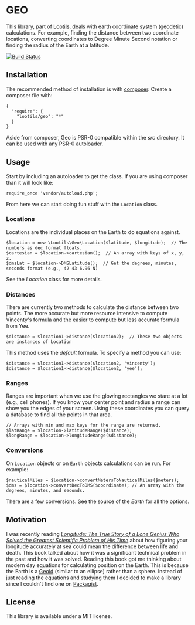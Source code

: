 # GEO
This library, part of [Lootils](https://github.com/lootils), deals with earth coordinate system (geodetic) calculations. For example, finding the distance between two coordinate locations, converting coordinates to Degree Minute Second notation or finding the radius of the Earth at a latitude.

[![Build Status](https://travis-ci.org/lootils/geo.png?branch=master)](https://travis-ci.org/lootils/geo)

## Installation
The recommended method of installation is with [composer](http://getcomposer.org/). Create a composer file with:

    {
      "require": {
        "lootils/geo": "*"
      }
    }

Aside from composer, Geo is PSR-0 compatible within the _src_ directory. It can be used with any PSR-0 autoloader.

## Usage
Start by including an autoloader to get the class. If you are using composer than it will look like:

    require_once 'vendor/autoload.php';

From here we can start doing fun stuff with the `Location` class.

### Locations
Locations are the individual places on the Earth to do equations against.

    $location = new \Lootils\Geo\Location($latitude, $longitude);  // The numbers as dec format floats.
    $cartesian = $location->cartesian();  // An array with keys of x, y, z.
    $dmsLat = $location->DMSLatitude();  // Get the degrees, minutes, seconds format (e.g., 42 43 6.96 N)

See the _Location_ class for more details.

### Distances
There are currently two methods to calculate the distance between two points. The more accurate but more resource intensive to compute Vincenty's formula and the easier to compute but less accurate formula from Yee.

    $distance = $location1->distance($location2);  // These two objects are instances of Location

This method uses the _default_ formula. To specify a method you can use:

    $distance = $location1->distance($location2, 'vincenty');
    $distance = $location1->distance($location2, 'yee');

### Ranges
Ranges are important when we use the glowing rectangles we stare at a lot (e.g., cell phones). If you know your center point and radius a range can show you the edges of your screen. Using these coordinates you can query a database to find all the points in that area.

    // Arrays with min and max keys for the range are returned.
    $latRange = $location->latitudeRange($distance);
    $longRange = $location->longitudeRange($distance);  

### Conversions
On `Location` objects or on `Earth` objects calculations can be run. For example:

    $nauticalMiles = $location->convertMetersToNauticalMiles($meters);
    $dms = $location->convertDecToDMS($coordinate); // An array with the degrees, minutes, and seconds.

There are a few conversions. See the source of the _Earth_ for all the options.

## Motivation
I was recently reading [_Longitude: The True Story of a Lone Genius Who Solved the Greatest Scientific Problem of His Time_](http://www.amazon.com/Longitude-Genius-Greatest-Scientific-Problem/dp/080271529X/) about how figuring your longitude accurately at sea could mean the difference between life and death. This book talked about how it was a significant technical problem in the past and how it was solved. Reading this book got me thinking about modern day equations for calculating position on the Earth. This is because the Earth is a [Geoid](https://en.wikipedia.org/wiki/Geoid) (similar to an ellipse) rather than a sphere. Instead of just reading the equations and studying them I decided to make a library since I couldn't find one on [Packagist](https://packagist.org/).

## License
This library is available under a MIT license.

